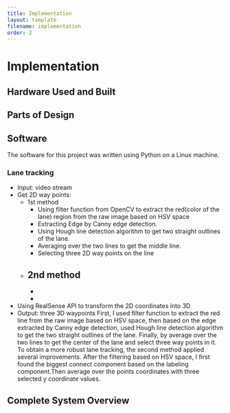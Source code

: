 ```yaml
---
title: Implementation
layout: template
filename: implementation
order: 2
--- 
```


# Implementation


## Hardware Used and Built

## Parts of Design

## Software
The software for this project was written using Python on a Linux machine.
### Lane tracking
- Input: video stream
- Get 2D way points:
  - 1st method
    - Using filter function from OpenCV to extract the red(color of the lane) region from the raw image based on  HSV space
    - Extracting Edge by Canny edge detection.
    - Using Hough line detection algorithm to get two straight outlines of the lane.
    - Averaging over the two lines to get the middle line.
    - Selecting three 2D way points on the line
  - 2nd method
    - 
    -
    -
 - Using RealSense API to transform the 2D coordinates into 3D
 - Output: three 3D waypoints
First, I used filter function to extract the red line from the raw image based on HSV space, then based on the edge extracted by Canny edge detection, used Hough line detection algorithm to get the two straight outlines of the lane. Finally, by average over the two lines to get the center of the lane and select three way points in it. To obtain a more robust lane tracking, the second method applied several improvements. After the filtering based on HSV space, I first found the biggest connect component based on the labeling component.Then average over the points coordinates with three selected y coordinate values.

  

## Complete System Overview
